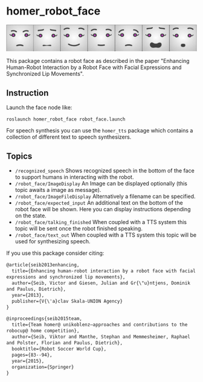 # homer_robot_face

![Robot face](./images/robot_face.png)

This package contains a robot face as described in the paper "Enhancing Human-Robot Interaction by a Robot Face with Facial Expressions and Synchronized Lip Movements".


## Instruction

Launch the face node like:

```
roslaunch homer_robot_face robot_face.launch
```

For speech synthesis you can use the `homer_tts` package which contains a collection of
different text to speech synthesizers.


## Topics

* `/recognized_speech` Shows recognized speech in the bottom of the face to support humans in interacting with the robot.
* `/robot_face/ImageDisplay` An Image can be displayed optionally (this topic awaits a image as message).
* `/robot_face/ImageFileDisplay` Alternatively a filename can be specified.
* `/robot_face/expected_input` An additional text on the bottom of the robot face will be shown. Here you can display instructions depending on the state.
* `/robot_face/talking_finished` When coupled with a TTS system this topic will be sent once the robot finished speaking.
* `/robot_face/text_out` When coupled with a TTS system this topic will be used for synthesizing speech.


If you use this package consider citing:

```
@article{seib2013enhancing,
  title={Enhancing human-robot interaction by a robot face with facial expressions and synchronized lip movements},
  author={Seib, Victor and Giesen, Julian and Gr{\"u}ntjens, Dominik and Paulus, Dietrich},
  year={2013},
  publisher={V{\'a}clav Skala-UNION Agency}
}
```

```
@inproceedings{seib2015team,
  title={Team homer@ unikoblenz—approaches and contributions to the robocup@ home competition},
  author={Seib, Viktor and Manthe, Stephan and Memmesheimer, Raphael and Polster, Florian and Paulus, Dietrich},
  booktitle={Robot Soccer World Cup},
  pages={83--94},
  year={2015},
  organization={Springer}
}
```
